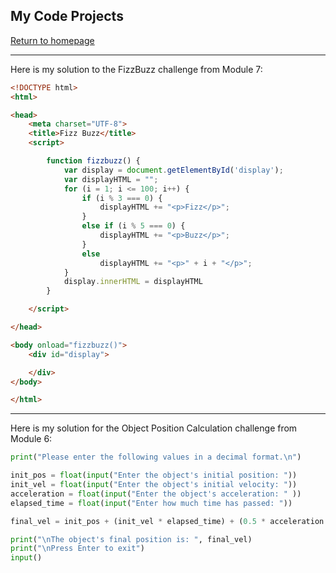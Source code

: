 ## My Code Projects

[Return to homepage](README.md)

***

Here is my solution to the FizzBuzz challenge from Module 7:

```html
<!DOCTYPE html>
<html>

<head>
	<meta charset="UTF-8">
	<title>Fizz Buzz</title>
	<script>

		function fizzbuzz() {
			var display = document.getElementById('display');
			var displayHTML = "";
			for (i = 1; i <= 100; i++) {
				if (i % 3 === 0) {
					displayHTML += "<p>Fizz</p>";
				}
				else if (i % 5 === 0) {
					displayHTML += "<p>Buzz</p>";
				}
				else
					displayHTML += "<p>" + i + "</p>";
			}
			display.innerHTML = displayHTML
		}

	</script>

</head>

<body onload="fizzbuzz()">
	<div id="display">

	</div>
</body>

</html>
```

***

Here is my solution for the Object Position Calculation challenge from Module 6:

```python
print("Please enter the following values in a decimal format.\n")

init_pos = float(input("Enter the object's initial position: "))
init_vel = float(input("Enter the object's initial velocity: "))
acceleration = float(input("Enter the object's acceleration: " ))
elapsed_time = float(input("Enter how much time has passed: "))

final_vel = init_pos + (init_vel * elapsed_time) + (0.5 * acceleration * elapsed_time ** 2)

print("\nThe object's final position is: ", final_vel)
print("\nPress Enter to exit")
input()
```
